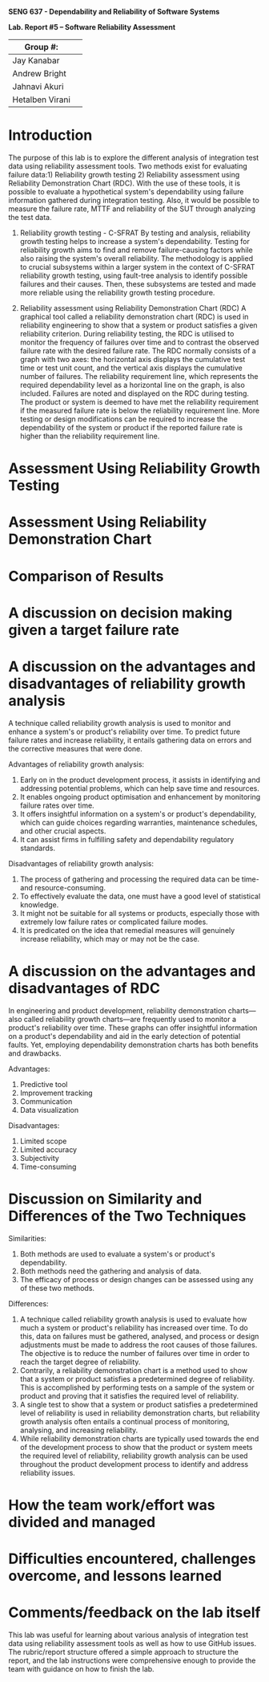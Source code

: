****SENG 637 - Dependability and Reliability of Software Systems****

**Lab. Report \#5 – Software Reliability Assessment**

| Group \#:       |   |
|-----------------|---|
| Jay Kanabar     |   |
| Andrew Bright   |   |
| Jahnavi Akuri   |   |
| Hetalben Virani |   |

# Introduction

The purpose of this lab is to explore the different analysis of integration test data using reliability assessment tools. Two methods exist for evaluating failure data:1) Reliability growth testing 2) Reliability assessment using Reliability Demonstration Chart (RDC). With the use of these tools, it is possible to evaluate a hypothetical system's dependability using failure information gathered during integration testing. Also, it would be possible to measure the failure rate, MTTF and reliability of the SUT through analyzing the test data.

1) Reliability growth testing - C-SFRAT
By testing and analysis, reliability growth testing helps to increase a system's dependability. Testing for reliability growth aims to find and remove failure-causing factors while also raising the system's overall reliability.
The methodology is applied to crucial subsystems within a larger system in the context of C-SFRAT reliability growth testing, using fault-tree analysis to identify possible failures and their causes. Then, these subsystems are tested and made more reliable using the reliability growth testing procedure.

2) Reliability assessment using Reliability Demonstration Chart (RDC)
A graphical tool called a reliability demonstration chart (RDC) is used in reliability engineering to show that a system or product satisfies a given reliability criterion. During reliability testing, the RDC is utilised to monitor the frequency of failures over time and to contrast the observed failure rate with the desired failure rate.
The RDC normally consists of a graph with two axes: the horizontal axis displays the cumulative test time or test unit count, and the vertical axis displays the cumulative number of failures. The reliability requirement line, which represents the required dependability level as a horizontal line on the graph, is also included.
Failures are noted and displayed on the RDC during testing. The product or system is deemed to have met the reliability requirement if the measured failure rate is below the reliability requirement line. More testing or design modifications can be required to increase the dependability of the system or product if the reported failure rate is higher than the reliability requirement line.

# Assessment Using Reliability Growth Testing 

# Assessment Using Reliability Demonstration Chart 

# 

# Comparison of Results

# A discussion on decision making given a target failure rate

# A discussion on the advantages and disadvantages of reliability growth analysis
A technique called reliability growth analysis is used to monitor and enhance a system's or product's reliability over time. To predict future failure rates and increase reliability, it entails gathering data on errors and the corrective measures that were done.

Advantages of reliability growth analysis:
1) Early on in the product development process, it assists in identifying and addressing potential problems, which can help save time and resources.
2) It enables ongoing product optimisation and enhancement by monitoring failure rates over time.
3) It offers insightful information on a system's or product's dependability, which can guide choices regarding warranties, maintenance schedules, and other crucial aspects.
4) It can assist firms in fulfilling safety and dependability regulatory standards.

Disadvantages of reliability growth analysis:
1) The process of gathering and processing the required data can be time- and resource-consuming.
2) To effectively evaluate the data, one must have a good level of statistical knowledge.
3) It might not be suitable for all systems or products, especially those with extremely low failure rates or complicated failure modes.
4) It is predicated on the idea that remedial measures will genuinely increase reliability, which may or may not be the case.

# A discussion on the advantages and disadvantages of RDC
In engineering and product development, reliability demonstration charts—also called reliability growth charts—are frequently used to monitor a product's reliability over time. These graphs can offer insightful information on a product's dependability and aid in the early detection of potential faults. Yet, employing dependability demonstration charts has both benefits and drawbacks.

Advantages:
1) Predictive tool
2) Improvement tracking
3) Communication
4) Data visualization

Disadvantages:
1) Limited scope
2) Limited accuracy
3) Subjectivity
4) Time-consuming

# Discussion on Similarity and Differences of the Two Techniques

Similarities:

1) Both methods are used to evaluate a system's or product's dependability.
2) Both methods need the gathering and analysis of data.
3) The efficacy of process or design changes can be assessed using any of these two methods.

Differences:

1) A technique called reliability growth analysis is used to evaluate how much a system or product's reliability has increased over time. To do this, data on failures must be gathered, analysed, and process or design adjustments must be made to address the root causes of those failures. The objective is to reduce the number of failures over time in order to reach the target degree of reliability.
2) Contrarily, a reliability demonstration chart is a method used to show that a system or product satisfies a predetermined degree of reliability. This is accomplished by performing tests on a sample of the system or product and proving that it satisfies the required level of reliability.
3) A single test to show that a system or product satisfies a predetermined level of reliability is used in reliability demonstration charts, but reliability growth analysis often entails a continual process of monitoring, analysing, and increasing reliability.
4) While reliability demonstration charts are typically used towards the end of the development process to show that the product or system meets the required level of reliability, reliability growth analysis can be used throughout the product development process to identify and address reliability issues.

# How the team work/effort was divided and managed


# Difficulties encountered, challenges overcome, and lessons learned

# Comments/feedback on the lab itself
This lab was useful for learning about various analysis of integration test data using reliability assessment tools as well as how to use GitHub issues. The rubric/report structure offered a simple approach to structure the report, and the lab instructions were comprehensive enough to provide the team with guidance on how to finish the lab.
